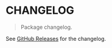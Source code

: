 # CHANGELOG

> Package changelog.

See [GitHub Releases](https://github.com/stdlib-js/assert-is-sharedarraybuffer/releases) for the changelog.